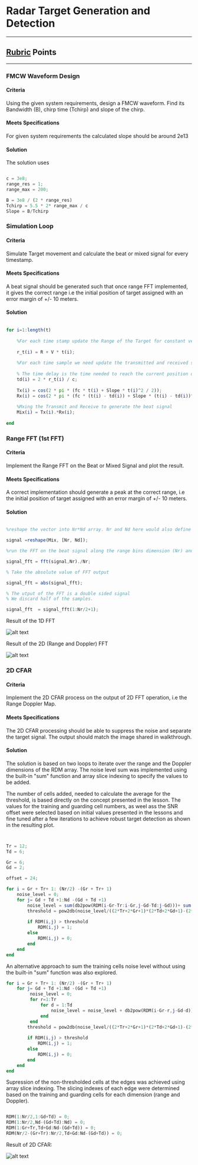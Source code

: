 #  Radar Target Generation and Detection

---


## [Rubric](https://review.udacity.com/#!/rubrics/2548/view) Points


[//]: # (Image References)

[image1]: ./writeup_images/FFT1.png "FFT1"
[image2]: ./writeup_images/FFT2.png "FFT2"
[image3]: ./writeup_images/2D_CFAR.png "2D_CFAR"



---

### FMCW Waveform Design

#### Criteria

Using the given system requirements, design a FMCW waveform. Find its Bandwidth (B), chirp time (Tchirp) and slope of the chirp.

#### Meets Specifications

For given system requirements the calculated slope should be around 2e13

#### Solution

The solution uses 

```octave

c = 3e8;
range_res = 1;
range_max = 200;

B = 3e8 / (2 * range_res)
Tchirp = 5.5 * 2* range_max / c
Slope = B/Tchirp

```

### Simulation Loop

#### Criteria

Simulate Target movement and calculate the beat or mixed signal for every timestamp.

#### Meets Specifications

A beat signal should be generated such that once range FFT implemented, it gives the correct range i.e the initial position of target assigned with an error margin of +/- 10 meters.

#### Solution


```octave

for i=1:length(t)         
    
    %For each time stamp update the Range of the Target for constant velocity. 
    
    r_t(i) = R + V * t(i);
    
    %For each time sample we need update the transmitted and received signal. 
    
    % The time delay is the time needed to reach the current position of the target and come back to the receiver.
    td(i) = 2 * r_t(i) / c; 
    
    Tx(i) = cos(2 * pi * (fc * t(i) + Slope * t(i)^2 / 2));
    Rx(i) = cos(2 * pi * (fc * (t(i) - td(i)) + Slope * (t(i) - td(i))^2 / 2));    
    
    %Mxing the Transmit and Receive to generate the beat signal
    Mix(i) = Tx(i).*Rx(i);
      
end

```

### Range FFT (1st FFT)

#### Criteria

Implement the Range FFT on the Beat or Mixed Signal and plot the result.

#### Meets Specifications

A correct implementation should generate a peak at the correct range, i.e the initial position of target assigned with an error margin of +/- 10 meters.

#### Solution

```octave

%reshape the vector into Nr*Nd array. Nr and Nd here would also define the size of Range and Doppler FFT respectively.

signal =reshape(Mix, [Nr, Nd]);

%run the FFT on the beat signal along the range bins dimension (Nr) and normalize.

signal_fft = fft(signal,Nr)./Nr;

% Take the absolute value of FFT output

signal_fft = abs(signal_fft);

% The utput of the FFT is a double sided signal
% We discard half of the samples.

signal_fft  = signal_fft(1:Nr/2+1);

```
Result of the 1D FFT

![alt text][image1]

Result of the 2D (Range and Doppler) FFT

![alt text][image2]

### 2D CFAR

#### Criteria

Implement the 2D CFAR process on the output of 2D FFT operation, i.e the Range Doppler Map.

#### Meets Specifications

The 2D CFAR processing should be able to suppress the noise and separate the target signal. The output should match the image shared in walkthrough.

#### Solution

The solution is based on two loops to iterate over the range and the Doppler dimensions of the RDM array. The noise level sum was implemented using the built-in "sum" function and array slice indexing to specify the values to be added. 

The number of cells added, needed to calculate the average for the threshold, is based directly on the concept presented in the lesson. The values for the training and guarding cell numbers, as weel ass the SNR offset were selected based on initial values presented in the lessons and fine tuned after a few iterations to achieve robust target detection as shown in the resulting plot.

```octave


Tr = 12;
Td = 6;

Gr = 6;
Gd = 2;

offset = 24;

for i = Gr + Tr+ 1: (Nr/2) -(Gr + Tr+ 1)
    noise_level = 0;
    for j= Gd + Td +1:Nd -(Gd + Td +1)  
        noise_level = sum(db2pow(RDM(i-Gr-Tr:i-Gr,j-Gd-Td:j-Gd)))+ sum(db2pow(RDM(i+Gr:i+Gr+Tr,j+Gd:j+Gd+Td)));
        threshold = pow2db(noise_level/((2*Tr+2*Gr+1)*(2*Td+2*Gd+1)-(2*Gr+1)*(2*Gd+1))) + offset;
        
        if RDM(i,j) > threshold
            RDM(i,j) = 1;
        else
            RDM(i,j) = 0;
        end
    end
end

```

An alternative approach to sum the training cells noise level without using the built-in "sum" function was also explored.

```octave
for i = Gr + Tr+ 1: (Nr/2) -(Gr + Tr+ 1)
    for j= Gd + Td +1:Nd -(Gd + Td +1)         
         noise_level = 0;
         for r=1:Tr
             for d = 1:Td
                 noise_level = noise_level + db2pow(RDM(i-Gr-r,j-Gd-d))+ db2pow(RDM(i+Gr+r,j+Gd+d));
             end
         end
        threshold = pow2db(noise_level/((2*Tr+2*Gr+1)*(2*Td+2*Gd+1)-(2*Gr+1)*(2*Gd+1)))+offset;
        
        if RDM(i,j) > threshold
            RDM(i,j) = 1;
        else
            RDM(i,j) = 0;
        end
    end
end

```

Supression of the non-thresholded cells at the edges was achieved using array slice indexing. The slicing indexes of each edge were determined based on the training and guarding cells for each dimension (range and Doppler).

```octave

RDM(1:Nr/2,1:Gd+Td) = 0;
RDM(1:Nr/2,Nd-(Gd+Td):Nd) = 0;
RDM(1:Gr+Tr,Td+Gd:Nd-(Gd+Td)) = 0;
RDM(Nr/2-(Gr+Tr):Nr/2,Td+Gd:Nd-(Gd+Td)) = 0;

```
Result of 2D CFAR:

![alt text][image3]

